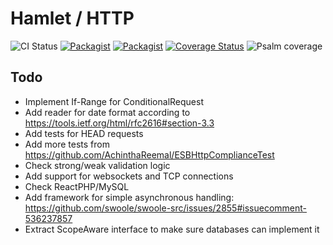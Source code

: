 # Hamlet / HTTP

![CI Status](https://github.com/hamlet-framework/type/workflows/CI/badge.svg?branch=master&event=push)
[![Packagist](https://img.shields.io/packagist/v/hamlet-framework/http.svg)](https://packagist.org/packages/hamlet-framework/http)
[![Packagist](https://img.shields.io/packagist/dt/hamlet-framework/http.svg)](https://packagist.org/packages/hamlet-framework/http)
[![Coverage Status](https://coveralls.io/repos/github/hamlet-framework/http/badge.svg?branch=master)](https://coveralls.io/github/hamlet-framework/http?branch=master)
![Psalm coverage](https://shepherd.dev/github/hamlet-framework/http/coverage.svg?)

## Todo

- Implement If-Range for ConditionalRequest
- Add reader for date format according to https://tools.ietf.org/html/rfc2616#section-3.3
- Add tests for HEAD requests
- Add more tests from https://github.com/AchinthaReemal/ESBHttpComplianceTest
- Check strong/weak validation logic
- Add support for websockets and TCP connections
- Check ReactPHP/MySQL
- Add framework for simple asynchronous handling: https://github.com/swoole/swoole-src/issues/2855#issuecomment-536237857
- Extract ScopeAware interface to make sure databases can implement it

